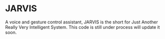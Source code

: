 # JARVIS
A voice and gesture control assistant, JARVIS is the short for Just Another Really Very Intelligent System. This code is still under process will update it soon.
